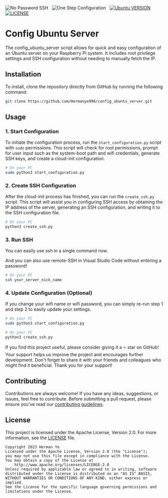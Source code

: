 ![No Password SSH](https://img.shields.io/badge/No%20Password%20SSH-orange)
&nbsp;
![One Step Configuration](https://img.shields.io/badge/One%20Step%20Configuration-pink)
&nbsp;
[![Ubuntu VERSION](https://img.shields.io/badge/Ubuntu%20Server-22.04%20Rpi-green)](https://ubuntu.com/)
&nbsp;
[![LICENSE](https://img.shields.io/badge/license-Apache--2.0-informational)](https://Hermanye996/config_ubuntu_server/blob/main/LICENSE)
&nbsp;

# Config Ubuntu Server
The config_ubuntu_server script allows for quick and easy configuration of an Ubuntu server on your Raspberry Pi system. It includes root privilege settings and SSH configuration without needing to manually fetch the IP.

## Installation
To install, clone the repository directly from GitHub by running the following command:
```bash
git clone https://github.com/Hermanye996/config_ubuntu_server.git
```

## Usage

### 1. Start Configuration
To initiate the configuration process, run the `start_configuration.py` script with `sudo` permissions. This script will check for root permissions, prompt for user input such as the system-boot path and wifi credentials, generate SSH keys, and create a cloud-init configuration.

```bash
# On your PC
sudo python3 start_configuration.py
```

### 2. Create SSH Configuration
After the cloud-init process has finished, you can run the `create_ssh.py` script. This script will assist you in configuring SSH access by obtaining the IP address of the server, generating an SSH configuration, and writing it to the SSH configuration file.

```bash
# On your PC
python3 create_ssh.py
```
### 3. Run SSH
You can easily use ssh in a single command now. 

And you can also use remote-SSH in Visual Studio Code without entering a password!

```bash
# On your PC
ssh your_server_nick_name
```
### 4. Update Configuration (Optional)
If you change your wifi name or wifi password, you can simply re-run step 1 and step 2 to easily update your settings.

```bash
# On your PC
sudo python3 start_configuration.py
```
```bash
# On your PC
python3 create_ssh.py
```
If you find this project useful, please consider giving it a ⭐️ star on GitHub! Your support helps us improve the project and encourages further development. Don't forget to share it with your friends and colleagues who might find it beneficial. Thank you for your support!

## Contributing
Contributions are always welcome! If you have any ideas, suggestions, or issues, feel free to contribute. Before submitting a pull request, please ensure you've read our [contributing guidelines](CONTRIBUTING.md).

## License
This project is licensed under the Apache License, Version 2.0. For more information, see the [LICENSE](LICENSE) file.

```
Copyright 2023 Herman Ye
Licensed under the Apache License, Version 2.0 (the "License");
you may not use this file except in compliance with the License.
You may obtain a copy of the License at
    http://www.apache.org/licenses/LICENSE-2.0
Unless required by applicable law or agreed to in writing, software
distributed under the License is distributed on an "AS IS" BASIS,
WITHOUT WARRANTIES OR CONDITIONS OF ANY KIND, either express or implied.
See the License for the specific language governing permissions and
limitations under the License.                             
```